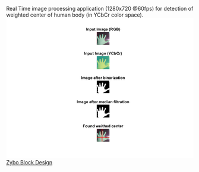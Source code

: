 Real Time image processing application (1280x720 @60fps) for detection of weighted center of human body (in YCbCr color space).
![Prototype](https://github.com/MichasK/human_skin_weighted_center/blob/master/Programming%20prototype%20model/program_model.png)
[Zybo Block Design](https://github.com/MichasK/human_skin_weighted_center/blob/master/module_connections.pdf "Zybo Block Design")
